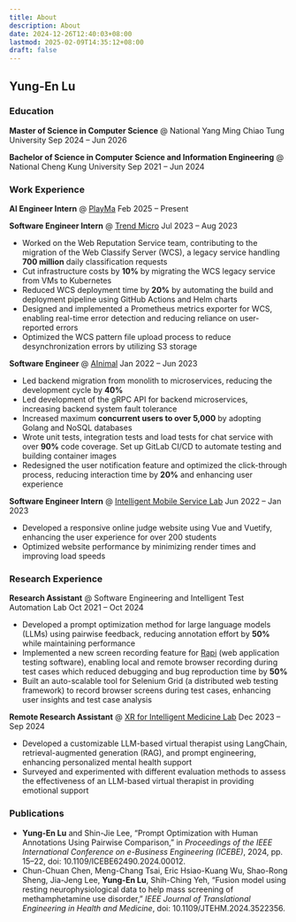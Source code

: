 ```yaml
---
title: About
description: About
date: 2024-12-26T12:40:03+08:00
lastmod: 2025-02-09T14:35:12+08:00
draft: false
---
```


## Yung-En Lu

### Education

**Master of Science in Computer Science** @ National Yang Ming Chiao Tung University
Sep 2024 – Jun 2026

**Bachelor of Science in Computer Science and Information Engineering** @ National Cheng Kung University
Sep 2021 – Jun 2024

### Work Experience

**AI Engineer Intern** @ [PlayMa](https://maiagent.ai)
Feb 2025 – Present

**Software Engineer Intern** @ [Trend Micro](https://www.trendmicro.com/)
Jul 2023 – Aug 2023

- Worked on the Web Reputation Service team, contributing to the migration of the Web Classify Server (WCS), a legacy service handling **700 million** daily classification requests
- Cut infrastructure costs by **10%** by migrating the WCS legacy service from VMs to Kubernetes
- Reduced WCS deployment time by **20%** by automating the build and deployment pipeline using GitHub Actions and Helm charts
- Designed and implemented a Prometheus metrics exporter for WCS, enabling real-time error detection and reducing reliance on user-reported errors
- Optimized the WCS pattern file upload process to reduce desynchronization errors by utilizing S3 storage

**Software Engineer** @ [AInimal](https://official.ainimal.io/)
Jan 2022 – Jun 2023

- Led backend migration from monolith to microservices, reducing the development cycle by **40%**
- Led development of the gRPC API for backend microservices, increasing backend system fault tolerance
- Increased maximum **concurrent users to over 5,000** by adopting Golang and NoSQL databases
- Wrote unit tests, integration tests and load tests for chat service with over **90%** code coverage. Set up GitLab CI/CD to automate testing and building container images
- Redesigned the user notification feature and optimized the click-through process, reducing interaction time by **20%** and enhancing user experience

**Software Engineer Intern** @ [Intelligent Mobile Service Lab](https://www.imslab.org/)
Jun 2022 – Jan 2023

- Developed a responsive online judge website using Vue and Vuetify, enhancing the user experience for over 200 students
- Optimized website performance by minimizing render times and improving load speeds

### Research Experience

**Research Assistant** @ Software Engineering and Intelligent Test Automation Lab
Oct 2021 – Oct 2024

- Developed a prompt optimization method for large language models (LLMs) using pairwise feedback, reducing annotation effort by **50%** while maintaining performance
- Implemented a new screen recording feature for [Rapi](https://www.rapi.dev) (web application testing software), enabling local and remote browser recording during test cases which reduced debugging and bug reproduction time by **50%**
- Built an auto-scalable tool for Selenium Grid (a distributed web testing framework) to record browser screens during test cases, enhancing user insights and test case analysis

**Remote Research Assistant** @ [XR for Intelligent Medicine Lab](https://xrlab.csie.ncu.edu.tw/)
Dec 2023 – Sep 2024

- Developed a customizable LLM-based virtual therapist using LangChain, retrieval-augmented generation (RAG), and prompt engineering, enhancing personalized mental health support
- Surveyed and experimented with different evaluation methods to assess the effectiveness of an LLM-based virtual therapist in providing emotional support

### Publications

- **Yung-En Lu** and Shin-Jie Lee, “Prompt Optimization with Human Annotations Using Pairwise Comparison,” in *Proceedings of the IEEE International Conference on e-Business Engineering (ICEBE)*, 2024, pp. 15–22, doi: 10.1109/ICEBE62490.2024.00012.
- Chun-Chuan Chen, Meng-Chang Tsai, Eric Hsiao-Kuang Wu, Shao-Rong Sheng, Jia-Jeng Lee, **Yung-En Lu**, Shih-Ching Yeh, “Fusion model using resting neurophysiological data to help mass screening of methamphetamine use disorder,” *IEEE Journal of Translational Engineering in Health and Medicine*, doi: 10.1109/JTEHM.2024.3522356.
